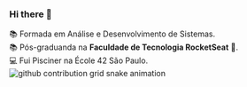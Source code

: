 ### Hi there 👋
 :books: Formada em Análise e Desenvolvimento de Sistemas.<br>
 :books: Pós-graduanda na <strong>Faculdade de Tecnologia RocketSeat</strong> 	&#128156;.<br>
 :computer: Fui Pisciner na École 42 São Paulo.<br>
<picture>
  <source media="(prefers-color-scheme: dark)" srcset="https://raw.githubusercontent.com/NathaliaMend/NathaliaMend/output/github-contribution-grid-snake-dark.svg">
  <source media="(prefers-color-scheme: light)" srcset="https://raw.githubusercontent.com/NathaliaMend/NathaliaMend/output/github-contribution-grid-snake.svg">
  <img alt="github contribution grid snake animation" src="https://raw.githubusercontent.com/NathaliaMend/NathaliaMend/github-contribution-grid-snake.svg">
</picture>
